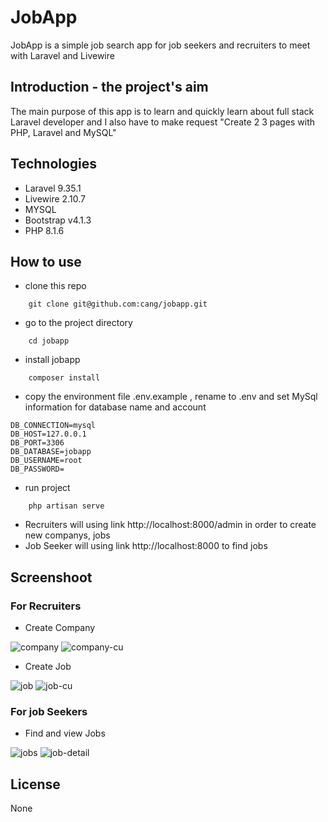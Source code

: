 # JobApp
JobApp is a simple job search app for job seekers and recruiters to meet with Laravel and Livewire

## Introduction - the project's aim
The main purpose of this app is to learn and quickly learn about full stack Laravel developer and I also have to make request "Create 2 3 pages with PHP, Laravel and MySQL"

## Technologies
- Laravel 9.35.1
- Livewire 2.10.7
- MYSQL
- Bootstrap v4.1.3
- PHP 8.1.6

## How to use

- clone this repo

```
    git clone git@github.com:cang/jobapp.git
```

- go to the project directory

```
    cd jobapp
```

- install jobapp

```
    composer install
```
- copy the environment file .env.example , rename to .env and set MySql information for database name and account
```
DB_CONNECTION=mysql
DB_HOST=127.0.0.1
DB_PORT=3306
DB_DATABASE=jobapp
DB_USERNAME=root
DB_PASSWORD=
```

- run project

```
    php artisan serve
```

- Recruiters will using link http://localhost:8000/admin in order to create new companys, jobs
- Job Seeker will using link http://localhost:8000 to find jobs

## Screenshoot


### For Recruiters

- Create Company
<img src="https://i.ibb.co/Y32GqhW/company.png" alt="company" border="0" />
<img src="https://i.ibb.co/wWvvJ8f/company-cu.png" alt="company-cu" border="0" />

- Create Job
<img src="https://i.ibb.co/KsMhtyS/job.png" alt="job" border="0" />
<img src="https://i.ibb.co/G7gCXKy/job-cu.png" alt="job-cu" border="0" />

### For job Seekers


- Find and view Jobs 
<img src="https://i.ibb.co/pfm0pW4/jobs.png" alt="jobs" border="0" />
<img src="https://i.ibb.co/vH5xPjQ/job-detail.png" alt="job-detail" border="0" />

## License
None